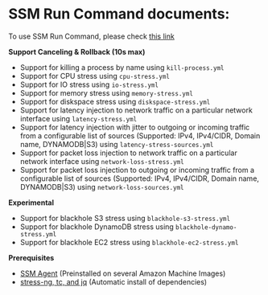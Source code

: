 SSM Run Command documents:
==========================

To use SSM Run Command, please check [this
link](https://medium.com/@adhorn/injecting-chaos-to-amazon-ec2-using-amazon-system-manager-ca95ee7878f5)

**Support Canceling & Rollback (10s max)**


-   Support for killing a process by name using `kill-process.yml`
-   Support for CPU stress using `cpu-stress.yml`
-   Support for IO stress using `io-stress.yml`
-   Support for memory stress using `memory-stress.yml`
-   Support for diskspace stress using `diskspace-stress.yml`
-   Support for latency injection to network traffic on a particular network interface using `latency-stress.yml`
-   Support for latency injection with jitter to outgoing or incoming traffic from a configurable list of sources (Supported: IPv4, IPv4/CIDR, Domain name, DYNAMODB|S3) using `latency-stress-sources.yml`
-   Support for packet loss injection to network traffic on a particular network interface using `network-loss-stress.yml`
-   Support for packet loss injection to outgoing or incoming traffic from a configurable list of sources (Supported: IPv4, IPv4/CIDR, Domain name, DYNAMODB|S3) using `network-loss-sources.yml`


**Experimental**

-   Support for blackhole S3 stress using `blackhole-s3-stress.yml`
-   Support for blackhole DynamoDB stress using `blackhole-dynamo-stress.yml`
-   Support for blackhole EC2 stress using `blackhole-ec2-stress.yml`

**Prerequisites**

-   [SSM
    Agent](https://docs.aws.amazon.com/systems-manager/latest/userguide/sysman-install-ssm-agent.html)
    (Preinstalled on several Amazon Machine Images)
-   [stress-ng, tc, and
    jq](https://github.com/adhorn/chaos-ssm-documents/blob/master/run-command/install-dependencies.yml)
    (Automatic install of dependencies)